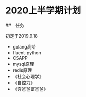 # 2020上半学期计划

##　任务

初定于2019.9.18

+   golang高阶
+   fluent-python
+   CSAPP
+   mysql原理
+   redis原理
+   《社会心理学》
+   《自控力》
+   《穷爸爸富爸爸》

